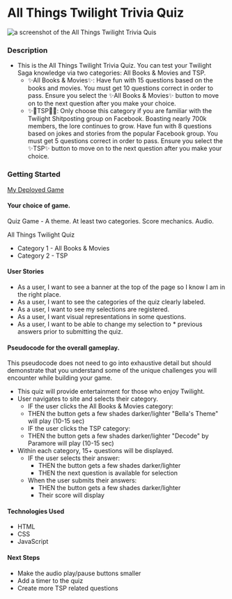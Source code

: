 # All Things Twilight Trivia Quiz
![a screenshot of the All Things Twilight Trivia Quis](https://i.imgur.com/mXWJHho.jpeg)

### Description

* This is the All Things Twilight Trivia Quiz. You can test your Twilight Saga knowledge via two categories: All Books & Movies and TSP.
    * ✨All Books & Movies✨: Have fun with 15 questions based on the books and movies. You must get 10 questions correct in order to pass. Ensure you select the ✨All Books & Movies✨ button to move on to the next question after you make your choice.
    * ✨🐀TSP🐀✨: Only choose this category if you are familiar with the Twilight Shitposting group on Facebook. Boasting nearly 700k members, the lore continues to grow. Have fun with 8 questions based on jokes and stories from the popular Facebook group. You must get 5 questions correct in order to pass. Ensure you select the ✨TSP✨ button to move on to the next question after you make your choice.

### Getting Started
[My Deployed Game](https://samtasticc.github.io/twilight-quiz/)

#### Your choice of game.
Quiz Game - A theme. At least two categories. Score mechanics. Audio.

All Things Twilight Quiz
* Category 1 - All Books & Movies
* Category 2 - TSP

#### User Stories
* As a user, I want to see a banner at the top of the page so I know I am in the right place.
* As a user, I want to see the categories of the quiz clearly labeled.
* As a user, I want to see my selections are registered.
* As a user, I want visual representations in some questions.
* As a user, I want to be able to change my selection to * previous answers prior to submitting the quiz.

#### Pseudocode for the overall gameplay.
This pseudocode does not need to go into exhaustive detail but should demonstrate that you understand some of the unique challenges you will encounter while building your game.
* This quiz will provide entertainment for those who enjoy Twilight. 
* User navigates to site and selects their category.
    * IF the user clicks the All Books & Movies category:
    * THEN the button gets a few shades darker/lighter 
"Bella's Theme" will play (10-15 sec)
    * IF the user clicks the TSP category:
    * THEN the button gets a few shades darker/lighter 
"Decode" by Paramore will play (10-15 sec)
* Within each category, 15+ questions will be displayed.
    * IF the user selects their answer:
        * THEN the button gets a few shades darker/lighter
        * THEN the next question is available for selection
    * When the user submits their answers:
        * THEN the button gets a few shades darker/lighter
        * Their score will display

#### Technologies Used
* HTML
* CSS
* JavaScript

#### Next Steps
* Make the audio play/pause buttons smaller
* Add a timer to the quiz
* Create more TSP related questions